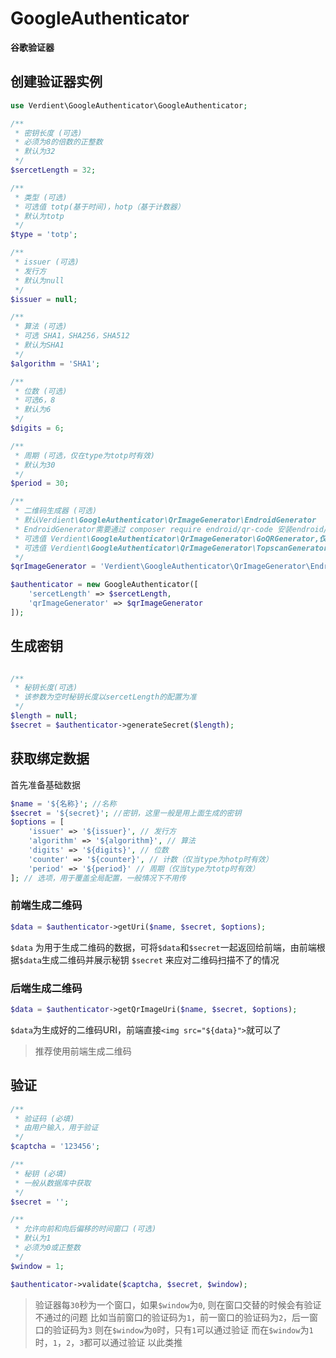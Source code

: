 # GoogleAuthenticator

**谷歌验证器**

## 创建验证器实例

```php
use Verdient\GoogleAuthenticator\GoogleAuthenticator;

/**
 * 密钥长度 (可选)
 * 必须为8的倍数的正整数
 * 默认为32
 */
$sercetLength = 32;

/**
 * 类型 (可选)
 * 可选值 totp(基于时间)，hotp（基于计数器）
 * 默认为totp
 */
$type = 'totp';

/**
 * issuer (可选)
 * 发行方
 * 默认为null
 */
$issuer = null;

/**
 * 算法 (可选)
 * 可选 SHA1，SHA256，SHA512
 * 默认为SHA1
 */
$algorithm = 'SHA1';

/**
 * 位数 (可选)
 * 可选6，8
 * 默认为6
 */
$digits = 6;

/**
 * 周期 (可选，仅在type为totp时有效)
 * 默认为30
 */
$period = 30;

/**
 * 二维码生成器 (可选)
 * 默认Verdient\GoogleAuthenticator\QrImageGenerator\EndroidGenerator
 * EndroidGenerator需要通过 composer require endroid/qr-code 安装endroid/qr-code
 * 可选值 Verdient\GoogleAuthenticator\QrImageGenerator\GoQRGenerator,仅支持HTTP
 * 可选值 Verdient\GoogleAuthenticator\QrImageGenerator\TopscanGenerator,仅支持HTTPS
 */
$qrImageGenerator = 'Verdient\GoogleAuthenticator\QrImageGenerator\EndroidGenerator';

$authenticator = new GoogleAuthenticator([
	'sercetLength' => $sercetLength,
	'qrImageGenerator' => $qrImageGenerator
]);
```
## 生成密钥
```php

/**
 * 秘钥长度(可选)
 * 该参数为空时秘钥长度以sercetLength的配置为准
 */
$length = null;
$secret = $authenticator->generateSecret($length);
```

## 获取绑定数据
首先准备基础数据

```php
$name = '${名称}'; //名称
$secret = '${secret}'; //密钥，这里一般是用上面生成的密钥
$options = [
	'issuer' => '${issuer}', // 发行方
	'algorithm' => '${algorithm}', // 算法
	'digits' => '${digits}', // 位数
	'counter' => '${counter}', // 计数（仅当type为hotp时有效）
	'period' => '${period}' // 周期（仅当type为totp时有效）
]; // 选项，用于覆盖全局配置，一般情况下不用传
```
### 前端生成二维码

```php
$data = $authenticator->getUri($name, $secret, $options);
```
`$data` 为用于生成二维码的数据，可将`$data`和`$secret`一起返回给前端，由前端根据`$data`生成二维码并展示秘钥 `$secret` 来应对二维码扫描不了的情况
### 后端生成二维码
```php
$data = $authenticator->getQrImageUri($name, $secret, $options);
```
`$data`为生成好的二维码URI，前端直接`<img src="${data}">`就可以了


>推荐使用前端生成二维码

## 验证

```php
/**
 * 验证码 (必填)
 * 由用户输入，用于验证
 */
$captcha = '123456';

/**
 * 秘钥 (必填)
 * 一般从数据库中获取
 */
$secret = '';

/**
 * 允许向前和向后偏移的时间窗口 (可选)
 * 默认为1
 * 必须为0或正整数
 */
$window = 1;

$authenticator->validate($captcha, $secret, $window);
```
> 验证器每`30`秒为一个窗口，如果`$window`为`0`, 则在窗口交替的时候会有验证不通过的问题
比如当前窗口的验证码为`1`，前一窗口的验证码为`2`，后一窗口的验证码为`3`
则在`$window`为`0`时，只有`1`可以通过验证
而在`$window`为`1`时，`1`，`2`，`3`都可以通过验证
以此类推